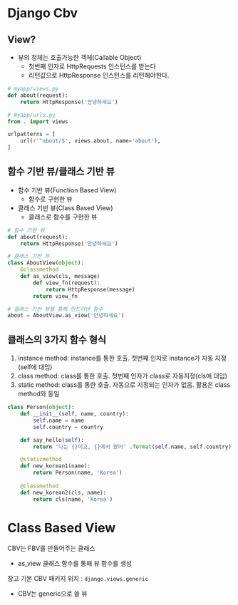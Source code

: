 # Django Cbv

## View?

* 뷰의 정체는 호출가능한 객체(Callable Object)
	* 첫번째 인자로 HttpRequests 인스턴스를 받는다
	* 리턴값으로 HttpResponse 인스턴스를 리턴해야한다.

```python
# myapp/views.py
def about(request):
    return HttpResponse('안녕하세요')
```

```python
# myapp/urls.py
from . import views

urlpatterns = [
    url(r'^about/$', views.about, name='about'),
]
```

## 함수 기반 뷰/클래스 기반 뷰

* 함수 기반 뷰(Function Based View)
	* 함수로 구현한 뷰
* 클래스 기반 뷰(Class Based View)
	* 클래스로 함수를 구현한 뷰

```python
# 함수 기반 뷰
def about(request):
    return HttpResponse('안녕하세요')
```

```python
# 클래스 기반 뷰
class AboutView(object):
    @classmethod
    def as_view(cls, message)
        def view_fn(request):
            return HttpResponse(message)
        return view_fn

# 클래스 기반 뷰를 통해 만드러낸 함수
about = AboutView.as_view('안녕하세요')
```

## 클래스의 3가지 함수 형식

1. instance method: instance를 통한 호출. 첫번째 인자로 instance가 자동 지정(self에 대입)
2. class method: class를 통한 호출. 첫번째 인자가 class로 자동지정(cls에 대입)
3. static method: class를 통한 호출. 자동으로 지정되는 인자가 없음. 활용은 class method와 동일

```python
class Person(object):
    def __init__(self, name, country):
        self.name = name
        self.country = country

    def say_hello(self):
        return '나는 {}이고, {}에서 왔어' .format(self.name, self.country)

    @staticmethod
    def new_korean1(name):
        return Person(name, 'Korea')
    
    @classmethod
    def new_korean2(cls, name):
        return cls(name, 'Korea')
```

# Class Based View

CBV는 FBV를 만들어주는 클래스
* as_view 클래스 함수를 통해 뷰 함수를 생성

장고 기본 CBV 패키지 위치 : `django.views.generic`
* CBV는 generic으로 쓸 뷰

